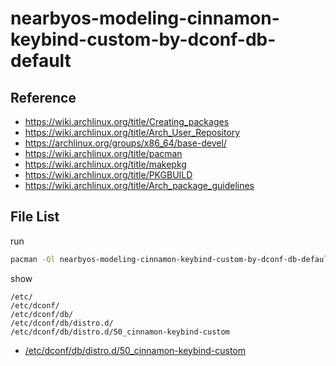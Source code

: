 
# nearbyos-modeling-cinnamon-keybind-custom-by-dconf-db-default


## Reference

* https://wiki.archlinux.org/title/Creating_packages
* https://wiki.archlinux.org/title/Arch_User_Repository
* https://archlinux.org/groups/x86_64/base-devel/
* https://wiki.archlinux.org/title/pacman
* https://wiki.archlinux.org/title/makepkg
* https://wiki.archlinux.org/title/PKGBUILD
* https://wiki.archlinux.org/title/Arch_package_guidelines


## File List

run

``` sh
pacman -Ql nearbyos-modeling-cinnamon-keybind-custom-by-dconf-db-default -q
```

show

```
/etc/
/etc/dconf/
/etc/dconf/db/
/etc/dconf/db/distro.d/
/etc/dconf/db/distro.d/50_cinnamon-keybind-custom
```

* [/etc/dconf/db/distro.d/50_cinnamon-keybind-custom](asset/overlay/etc/dconf/db/distro.d/50_cinnamon-keybind-custom)

